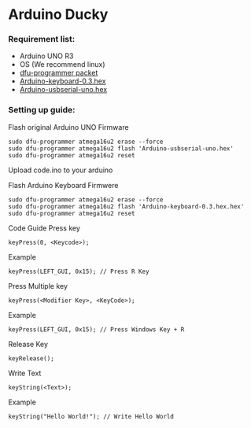 # Arduino Ducky

### Requirement list:
* Arduino UNO R3
* OS (We recommend linux)
* [dfu-programmer packet](https://dfu-programmer.github.io)
* [Arduino-keyboard-0.3.hex](http://hunt.net.nz/users/darran/weblog/b3029/Arduino_UNO_Keyboard_HID_version_03.html)
* [Arduino-usbserial-uno.hex](http://dl.dropbox.com/u/1816557/Arduino-usbserial-uno.hex)

### Setting up guide:
Flash original Arduino UNO Firmware

    sudo dfu-programmer atmega16u2 erase --force
    sudo dfu-programmer atmega16u2 flash 'Arduino-usbserial-uno.hex'
    sudo dfu-programmer atmega16u2 reset

Upload code.ino to your arduino

Flash Arduino Keyboard Firmwere

    sudo dfu-programmer atmega16u2 erase --force
    sudo dfu-programmer atmega16u2 flash 'Arduino-keyboard-0.3.hex.hex'
    sudo dfu-programmer atmega16u2 reset

Code Guide
Press key

    keyPress(0, <Keycode>); 

Example

    keyPress(LEFT_GUI, 0x15); // Press R Key

Press Multiple key

    keyPress(<Modifier Key>, <KeyCode>);

Example

    keyPress(LEFT_GUI, 0x15); // Press Windows Key + R

Release Key

    keyRelease();

Write Text

    keyString(<Text>);

Example

    keyString("Hello World!"); // Write Hello World
